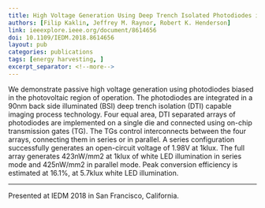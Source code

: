 ```yaml
---
title: High Voltage Generation Using Deep Trench Isolated Photodiodes in a Back Side Illuminated Process
authors: [Filip Kaklin, Jeffrey M. Raynor, Robert K. Henderson]
link: ieeexplore.ieee.org/document/8614656
doi: 10.1109/IEDM.2018.8614656
layout: pub
categories: publications
tags: [energy harvesting, ]
excerpt_separator: <!--more-->
---
```

We demonstrate passive high voltage generation using photodiodes biased in the photovoltaic region of operation. The photodiodes are integrated in a 90nm back side illuminated (BSI) deep trench isolation (DTI) capable imaging process technology. Four equal area, DTI separated arrays of photodiodes are implemented on a single die and connected using on-chip transmission gates (TG). The TGs control interconnects between the four arrays, connecting them in series or in parallel. A series configuration successfully generates an open-circuit voltage of 1.98V at 1klux. The full array generates 423nW/mm2 at 1klux of white LED illumination in series mode and 425nW/mm2 in parallel mode. Peak conversion efficiency is estimated at 16.1%, at 5.7klux white LED illumination.
<!--more-->

--------

Presented at IEDM 2018 in San Francisco, California.

